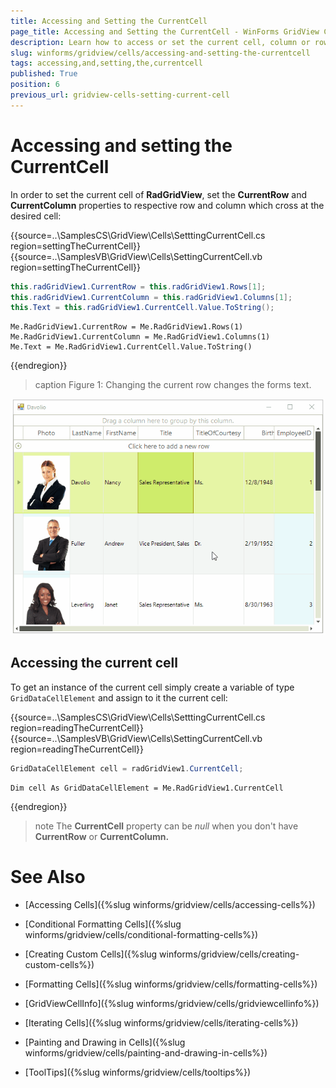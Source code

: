 ```yaml
---
title: Accessing and Setting the CurrentCell
page_title: Accessing and Setting the CurrentCell - WinForms GridView Control
description: Learn how to access or set the current cell, column or row in WinForms GridView. 
slug: winforms/gridview/cells/accessing-and-setting-the-currentcell
tags: accessing,and,setting,the,currentcell
published: True
position: 6
previous_url: gridview-cells-setting-current-cell
---
```


# Accessing and setting the CurrentCell

In order to set the current cell of __RadGridView__, set the __CurrentRow__ and __CurrentColumn__ properties to respective row and column which cross at the desired cell:

{{source=..\SamplesCS\GridView\Cells\SetttingCurrentCell.cs region=settingTheCurrentCell}} 
{{source=..\SamplesVB\GridView\Cells\SettingCurrentCell.vb region=settingTheCurrentCell}} 

````C#
this.radGridView1.CurrentRow = this.radGridView1.Rows[1];
this.radGridView1.CurrentColumn = this.radGridView1.Columns[1];
this.Text = this.radGridView1.CurrentCell.Value.ToString();

````
````VB.NET
Me.RadGridView1.CurrentRow = Me.RadGridView1.Rows(1)
Me.RadGridView1.CurrentColumn = Me.RadGridView1.Columns(1)
Me.Text = Me.RadGridView1.CurrentCell.Value.ToString()

````

{{endregion}} 

>caption Figure 1: Changing the current row changes the forms text. 

![WinForms RadGridView Changing the current row changes the forms text](images/gridview-setting-current-cell001.gif)



## Accessing the current cell

To get an instance of the current cell simply create a variable of type `GridDataCellElement` and assign to it the current cell:

{{source=..\SamplesCS\GridView\Cells\SetttingCurrentCell.cs region=readingTheCurrentCell}} 
{{source=..\SamplesVB\GridView\Cells\SettingCurrentCell.vb region=readingTheCurrentCell}} 

````C#
GridDataCellElement cell = radGridView1.CurrentCell;

````
````VB.NET
Dim cell As GridDataCellElement = Me.RadGridView1.CurrentCell

````

{{endregion}} 

>note The **CurrentCell** property can be *null* when you don't have **CurrentRow** or **CurrentColumn.**

# See Also
* [Accessing Cells]({%slug winforms/gridview/cells/accessing-cells%})

* [Conditional Formatting Cells]({%slug winforms/gridview/cells/conditional-formatting-cells%})

* [Creating Custom Cells]({%slug winforms/gridview/cells/creating-custom-cells%})

* [Formatting Cells]({%slug winforms/gridview/cells/formatting-cells%})

* [GridViewCellInfo]({%slug winforms/gridview/cells/gridviewcellinfo%})

* [Iterating Cells]({%slug winforms/gridview/cells/iterating-cells%})

* [Painting and Drawing in Cells]({%slug winforms/gridview/cells/painting-and-drawing-in-cells%})

* [ToolTips]({%slug winforms/gridview/cells/tooltips%})

